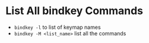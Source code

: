 # List All bindkey Commands

- `bindkey -l` to list of keymap names
- `bindkey -M <list_name>` list all the commands
